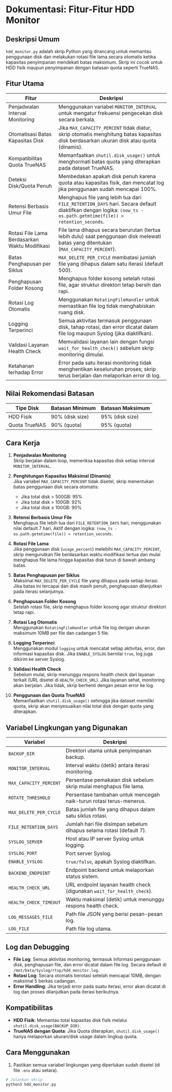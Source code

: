 # Dokumentasi: Fitur-Fitur HDD Monitor

## Deskripsi Umum
`hdd_monitor.py` adalah skrip Python yang dirancang untuk memantau penggunaan disk dan melakukan rotasi file lama secara otomatis ketika kapasitas penyimpanan mendekati batas maksimum. Skrip ini cocok untuk HDD fisik maupun penyimpanan dengan batasan quota seperti TrueNAS.

## Fitur Utama

| Fitur                           | Deskripsi                                                                                                                                                                               |
|---------------------------------|-----------------------------------------------------------------------------------------------------------------------------------------------------------------------------------------|
| Penjadwalan Interval Monitoring | Menggunakan variabel `MONITOR_INTERVAL` untuk mengatur frekuensi pengecekan disk secara berkala.                                                                                       |
| Otomatisasi Batas Kapasitas Disk| Jika `MAX_CAPACITY_PERCENT` tidak diatur, skrip otomatis menghitung batas kapasitas disk berdasarkan ukuran disk atau quota (dinamis).                                                 |
| Kompatibilitas Quota TrueNAS    | Memanfaatkan `shutil.disk_usage()` untuk menghormati batas quota yang diterapkan pada dataset TrueNAS.                                                                                 |
| Deteksi Disk/Quota Penuh        | Membedakan apakah disk penuh karena quota atau kapasitas fisik, dan mencatat log jika penggunaan sudah mencapai 100%.                                                                  |
| Retensi Berbasis Umur File      | Menghapus file yang lebih tua dari `FILE_RETENTION_DAYS` hari. Secara default diaktifkan dengan logika: `(now_ts - os.path.getmtime(file)) > retention_seconds`.                       |
| Rotasi File Lama Berdasarkan Waktu Modifikasi | File lama dihapus secara berurutan (tertua lebih dulu) saat penggunaan disk melewati batas yang ditentukan (`MAX_CAPACITY_PERCENT`).                                 |
| Batas Penghapusan per Siklus    | `MAX_DELETE_PER_CYCLE` membatasi jumlah file yang dihapus dalam satu iterasi (default 500).                                                                                           |
| Penghapusan Folder Kosong       | Menghapus folder kosong setelah rotasi file, agar struktur direktori tetap bersih dan rapi.                                                                                           |
| Rotasi Log Otomatis             | Menggunakan `RotatingFileHandler` untuk memastikan file log tidak menghabiskan ruang disk.                                                                                             |
| Logging Terperinci              | Semua aktivitas termasuk penggunaan disk, tahap rotasi, dan error dicatat dalam file log maupun Syslog (jika diaktifkan).                                                             |
| Validasi Layanan Health Check   | Memvalidasi layanan lain dengan fungsi `wait_for_health_check()` sebelum skrip monitoring dimulai.                                                                                    |
| Ketahanan terhadap Error        | Error pada satu iterasi monitoring tidak menghentikan keseluruhan proses; skrip terus berjalan dan melaporkan error di log.                                                            |

## Nilai Rekomendasi Batasan

| Tipe Disk      | Batasan Minimum | Batasan Maksimum |
|----------------|-----------------|------------------|
| HDD Fisik      | 90% (disk size) | 95% (disk size)  |
| Quota TrueNAS  | 90% (quota)     | 95% (quota)      |

## Cara Kerja

1. **Penjadwalan Monitoring**  
   Skrip berjalan dalam loop, memeriksa kapasitas disk setiap interval `MONITOR_INTERVAL`.  

2. **Penghitungan Kapasitas Maksimal (Dinamis)**  
   Jika variabel `MAX_CAPACITY_PERCENT` tidak disetel, skrip menentukan batas penggunaan disk secara otomatis:
   - Jika total disk > 500GB: 95%
   - Jika total disk > 100GB: 92%
   - Jika total disk ≤ 100GB: 90%

3. **Retensi Berbasis Umur File**  
   Menghapus file lebih tua dari `FILE_RETENTION_DAYS` hari, menggunakan nilai default 7 hari. Aktif dengan logika: `(now_ts - os.path.getmtime(file)) > retention_seconds`.

4. **Rotasi File Lama**  
   Jika penggunaan disk (`usage_percent`) melebihi `MAX_CAPACITY_PERCENT`, skrip mengurutkan file berdasarkan waktu modifikasi tertua dan mulai menghapus file lama hingga kapasitas disk turun di bawah ambang batas.

5. **Batas Penghapusan per Siklus**  
   Maksimal `MAX_DELETE_PER_CYCLE` file yang dihapus pada setiap iterasi. Jika batas ini tercapai dan disk masih penuh, penghapusan dilanjutkan pada iterasi selanjutnya.

6. **Penghapusan Folder Kosong**  
   Setelah rotasi file, skrip menghapus folder kosong agar struktur direktori tetap rapi.

7. **Rotasi Log Otomatis**  
   Menggunakan `RotatingFileHandler` untuk file log dengan ukuran maksimum 10MB per file dan cadangan 5 file.

8. **Logging Terperinci**  
   Menggunakan modul `logging` untuk mencatat setiap aktivitas, error, dan informasi kapasitas disk. Jika `ENABLE_SYSLOG` bernilai `true`, log juga dikirim ke server Syslog.

9. **Validasi Health Check**  
   Sebelum mulai, skrip menunggu respons health check dari layanan terkait (URL disetel di `HEALTH_CHECK_URL`). Jika layanan sehat, monitoring akan berjalan. Jika tidak, skrip berhenti dengan pesan error ke log.

10. **Penggunaan dan Quota TrueNAS**  
    Memanfaatkan `shutil.disk_usage()` sehingga jika dataset memiliki quota, skrip akan menyesuaikan nilai total disk dengan quota yang diterapkan.

## Variabel Lingkungan yang Digunakan

| Variabel                 | Deskripsi                                                                          |
|--------------------------|--------------------------------------------------------------------------------------|
| `BACKUP_DIR`            | Direktori utama untuk penyimpanan backup.                                           |
| `MONITOR_INTERVAL`       | Interval waktu (detik) antara iterasi monitoring.                                   |
| `MAX_CAPACITY_PERCENT`   | Persentase pemakaian disk sebelum skrip mulai menghapus file lama.                  |
| `ROTATE_THRESHOLD`       | Persentase tambahan untuk mencegah naik-turun rotasi terus-menerus.                 |
| `MAX_DELETE_PER_CYCLE`   | Batas jumlah file yang dihapus dalam satu siklus rotasi.                            |
| `FILE_RETENTION_DAYS`    | Jumlah hari file disimpan sebelum dihapus selama rotasi (default 7).               |
| `SYSLOG_SERVER`          | Host atau IP server Syslog untuk logging.                                           |
| `SYSLOG_PORT`            | Port server Syslog.                                                                 |
| `ENABLE_SYSLOG`          | `true/false`, apakah Syslog diaktifkan.                                             |
| `BACKEND_ENDPOINT`       | Endpoint backend untuk melaporkan status sistem.                                    |
| `HEALTH_CHECK_URL`       | URL endpoint layanan health check (digunakan `wait_for_health_check`).             |
| `HEALTH_CHECK_TIMEOUT`   | Waktu maksimal (detik) untuk menunggu respons health check.                         |
| `LOG_MESSAGES_FILE`      | Path file JSON yang berisi pesan-pesan log.                                         |
| `LOG_FILE`               | Path file log utama.                                                                |

## Log dan Debugging

- **File Log**: Semua aktivitas monitoring, termasuk informasi penggunaan disk, penghapusan file, dan error dicatat dalam file log. Secara default di `/mnt/Data/Syslog/rtsp/hdd_monitor.log`.  
- **Rotasi Log**: Secara otomatis berotasi setelah mencapai 10MB, dengan maksimal 5 berkas cadangan.  
- **Error Handling**: Jika terjadi error pada suatu iterasi, error akan dicatat di log dan proses dilanjutkan pada iterasi berikutnya.

## Kompatibilitas

- **HDD Fisik**: Memantau total kapasitas disk fisik melalui `shutil.disk_usage(BACKUP_DIR)`.
- **TrueNAS dengan Quota**: Jika Quota diterapkan, `shutil.disk_usage()` hanya melaporkan ukuran/disk usage dalam lingkup quota.

## Cara Menggunakan

1. Pastikan semua variabel lingkungan yang diperlukan sudah disetel (di file `.env` atau setara).  
```bash
# Jalankan skrip
python3 hdd_monitor.py
```